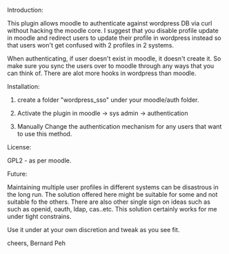 Introduction:

This plugin allows moodle to authenticate against wordpress DB via curl without hacking the moodle core. I suggest that you disable profile update in moodle and redirect users to update their profile in wordpress instead so that users won't get confused with 2 profiles in 2 systems.

When authenticating, if user doesn't exist in moodle, it doesn't create it. So make sure you sync the users over to moodle through any ways that you can think of. There are alot more hooks in wordpress than moodle.

Installation:

1. create a folder "wordpress_sso" under your moodle/auth folder.

2. Activate the plugin in moodle -> sys admin -> authentication

3. Manually Change the authentication mechanism for any users that want to use this method.

License:

GPL2 - as per moodle.

Future:

Maintaining multiple user profiles in different systems can be disastrous in the long run. The solution offered here might be suitable for some and not suitable fo the others. There are also other single sign on ideas such as such as openid, oauth, ldap, cas..etc. This solution certainly works for me under tight constrains. 

Use it under at your own discretion and tweak as you see fit.

cheers,
Bernard Peh
